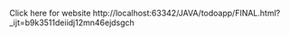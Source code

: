 Click here for website
http://localhost:63342/JAVA/todoapp/FINAL.html?_ijt=b9k3511deiidj12mn46ejdsgch
